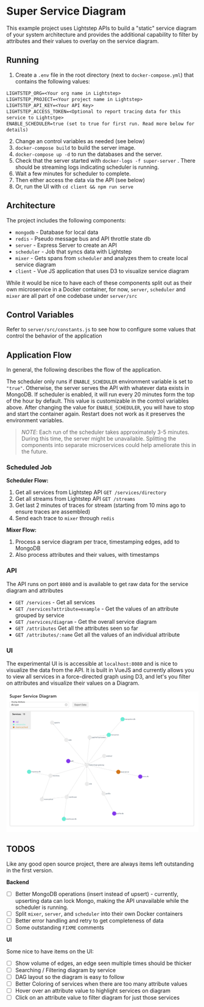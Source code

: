 # Super Service Diagram

This example project uses Lightstep APIs to build a "static" service diagram of your system architecture and provides the additional capability to filter by attributes and their values to overlay on the service diagram.

## Running

1. Create a `.env` file in the root directory (next to `docker-compose.yml`) that contains the following values:

```shell
LIGHTSTEP_ORG=<Your org name in Lightstep>
LIGHTSTEP_PROJECT=<Your project name in Lightstep>
LIGHTSTEP_API_KEY=<Your API Key>
LIGHTSTEP_ACCESS_TOKEN=<Optional to report tracing data for this service to Lightstpe>
ENABLE_SCHEDULER=true (set to true for first run. Read more below for details)
```

2. Change an control variables as needed (see below)
3. `docker-compose build` to build the server image.
4. `docker-compose up -d` to run the databases and the server.
5. Check that the server started with `docker-logs -f super-server` . There should be streaming logs indicating scheduler is running.
6. Wait a few minutes for scheduler to complete.
7. Then either access the data via the API (see below)
8. Or, run the UI with `cd client && npm run serve`

## Architecture

The project includes the following components:

- `mongodb` - Database for local data
- `redis` - Pseudo message bus and API throttle state db
- `server` - Express Server to create an API
- `scheduler` - Job that syncs data with Lightstep
- `mixer` - Gets spans from `scheduler` and analyzes them to create local service diagram
- `client` - Vue JS application that uses D3 to visualize service diagram

While it would be nice to have each of these components split out as their own microservice in a Docker container, for now, `server`, `scheduler` and `mixer` are all part of one codebase under `server/src`

## Control Variables

Refer to `server/src/constants.js` to see how to configure some values that control the behavior of the application

## Application Flow

In general, the following describes the flow of the application.

The scheduler only runs if `ENABLE_SCHEDULER` environment variable is set to `"true"`. Otherwise, the server serves the API with whatever data exists in MongoDB.
If scheduler is enabled, it will run every 20 minutes form the top of the hour by default. This value is customizable in the control variables above.
After changing the value for `ENABLE_SCHEDULER`, you will have to stop and start the container again. Restart does not work as it preserves the environment variables.

> _NOTE_: Each run of the scheduler takes approximately 3-5 minutes. During this time, the server might be unavailable. Splitting the components into separate microservices could help ameliorate this in the future.

### Scheduled Job

**Scheduler Flow:**

1. Get all services from Lightstep API `GET /services/directory`
2. Get all streams from Lightstep API `GET /streams`
3. Get last 2 minutes of traces for stream (starting from 10 mins ago to ensure traces are assembled)
4. Send each trace to `mixer` through `redis`

**Mixer Flow:**

1. Process a service diagram per trace, timestamping edges, add to MongoDB
2. Also process attributes and their values, with timestamps

### API

The API runs on port `8080` and is available to get raw data for the service diagram and attributes

- `GET /services` - Get all services
- `GET /services?attribute=example` - Get the values of an attribute grouped by service
- `GET /services/diagram` - Get the overall service diagram
- `GET /attributes` Get all the attributes seen so far
- `GET /attributes/:name` Get all the values of an individual attribute

### UI

The experimental UI is is accessible at `localhost:8080` and is nice to visualize the data from the API. It is built in VueJS and currently allows you to view all services in a force-directed graph using D3, and let's you filter on attributes and visualize their values on a Diagram.

![diagram](./example/diagram.png)

## TODOS

Like any good open source project, there are always items left outstanding in the first version.

**Backend**

- [ ] Better MongoDB operations (insert instead of upsert) - currently, upserting data can lock Mongo, making the API unavailable while the scheduler is running.
- [ ] Split `mixer`, `server`, and `scheduler` into their own Docker containers
- [ ] Better error handling and retry to get completeness of data
- [ ] Some outstanding `FIXME` comments

**UI**

Some nice to have items on the UI:

- [ ] Show volume of edges, an edge seen multiple times should be thicker
- [ ] Searching / Filtering diagram by service
- [ ] DAG layout so the diagram is easy to follow
- [ ] Better Coloring of services when there are too many attribute values
- [ ] Hover over an attribute value to highlight services on diagram
- [ ] Click on an attribute value to filter diagram for just those services
